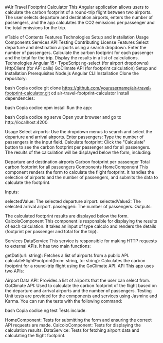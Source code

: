 
#Air Travel Footprint Calculator
This Angular application allows users to calculate the carbon footprint of a round-trip flight between two airports. The user selects departure and destination airports, enters the number of passengers, and the app calculates the CO2 emissions per passenger and the total emissions for the trip.

#Table of Contents
Features
Technologies
Setup and Installation
Usage
Components
Services
API
Testing
Contributing
License
Features
Select departure and destination airports using a search dropdown.
Enter the number of passengers.
Calculate the carbon footprint for each passenger and the total for the trip.
Display the results in a list of calculations.
Technologies
Angular 15+
TypeScript
ng-select (for airport dropdowns)
HttpClient (for API calls)
GoClimate API (for footprint calculation)
Setup and Installation
Prerequisites
Node.js
Angular CLI
Installation
Clone the repository:

bash
Copia codice
git clone https://github.com/yourusername/air-travel-footprint-calculator.git
cd air-travel-footprint-calculator
Install dependencies:

bash
Copia codice
npm install
Run the app:

bash
Copia codice
ng serve
Open your browser and go to http://localhost:4200.

Usage
Select airports: Use the dropdown menus to search and select the departure and arrival airports.
Enter passengers: Type the number of passengers in the input field.
Calculate footprint: Click the "Calculate" button to see the carbon footprint per passenger and for all passengers.
The results of the calculation will be displayed below the form, including:

Departure and destination airports
Carbon footprint per passenger
Total carbon footprint for all passengers
Components
HomeComponent
This component renders the form to calculate the flight footprint. It handles the selection of airports and the number of passengers, and submits the data to calculate the footprint.

Inputs:

selectedValue: The selected departure airport.
selectedValue2: The selected arrival airport.
passeggeri: The number of passengers.
Outputs:

The calculated footprint results are displayed below the form.
CalcoloComponent
This component is responsible for displaying the results of each calculation. It takes an input of type calcolo and renders the details (footprint per passenger and total for the trip).

Services
DataService
This service is responsible for making HTTP requests to external APIs. It has two main functions:

getDati(url: string): Fetches a list of airports from a public API.
calculateFlightFootprint(from: string, to: string): Calculates the carbon footprint for a round-trip flight using the GoClimate API.
API
This app uses two APIs:

Airport Data API: Provides a list of airports that the user can select from.
GoClimate API: Used to calculate the carbon footprint of the flight based on the departure and arrival airports and the number of passengers.
Testing
Unit tests are provided for the components and services using Jasmine and Karma. You can run the tests with the following command:

bash
Copia codice
ng test
Tests include:

HomeComponent: Tests for submitting the form and ensuring the correct API requests are made.
CalcoloComponent: Tests for displaying the calculation results.
DataService: Tests for fetching airport data and calculating the flight footprint.
